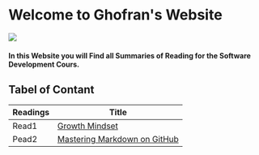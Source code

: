 # Welcome to Ghofran's Website
![](https://encrypted-tbn0.gstatic.com/images?q=tbn:ANd9GcQ7GuRWxXVeA3i83C6MbKg8z3mW2ljc7prhvQ&usqp=CAU)

#### In this Website you will Find all Summaries of Reading for the Software Development Cours.

## Tabel of Contant
Readings | Title
---------| -------------
Read1 |  [Growth Mindset](https://ghofrandayyat.github.io/reading-notes/read1.md)
Pead2  | [Mastering Markdown on GitHub](https://ghofrandayyat.github.io/reading-notes/read2.md)





